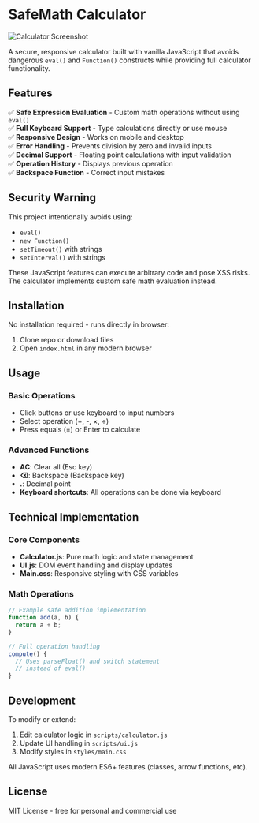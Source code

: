 # SafeMath Calculator

![Calculator Screenshot](./assets/screenshot.png)

A secure, responsive calculator built with vanilla JavaScript that avoids dangerous `eval()` and `Function()` constructs while providing full calculator functionality.

## Features

✅ **Safe Expression Evaluation** - Custom math operations without using `eval()`  
✅ **Full Keyboard Support** - Type calculations directly or use mouse  
✅ **Responsive Design** - Works on mobile and desktop  
✅ **Error Handling** - Prevents division by zero and invalid inputs  
✅ **Decimal Support** - Floating point calculations with input validation  
✅ **Operation History** - Displays previous operation  
✅ **Backspace Function** - Correct input mistakes

## Security Warning

This project intentionally avoids using:

- `eval()`
- `new Function()`
- `setTimeout()` with strings
- `setInterval()` with strings

These JavaScript features can execute arbitrary code and pose XSS risks. The calculator implements custom safe math evaluation instead.

## Installation

No installation required - runs directly in browser:

1. Clone repo or download files
2. Open `index.html` in any modern browser

## Usage

### Basic Operations

- Click buttons or use keyboard to input numbers
- Select operation (+, -, ×, ÷)
- Press equals (=) or Enter to calculate

### Advanced Functions

- **AC**: Clear all (Esc key)
- **⌫**: Backspace (Backspace key)
- **.**: Decimal point
- **Keyboard shortcuts**: All operations can be done via keyboard

## Technical Implementation

### Core Components

- **Calculator.js**: Pure math logic and state management
- **UI.js**: DOM event handling and display updates
- **Main.css**: Responsive styling with CSS variables

### Math Operations

```javascript
// Example safe addition implementation
function add(a, b) {
  return a + b;
}

// Full operation handling
compute() {
  // Uses parseFloat() and switch statement
  // instead of eval()
}
```

## Development

To modify or extend:

1. Edit calculator logic in `scripts/calculator.js`
2. Update UI handling in `scripts/ui.js`
3. Modify styles in `styles/main.css`

All JavaScript uses modern ES6+ features (classes, arrow functions, etc).

## License

MIT License - free for personal and commercial use
